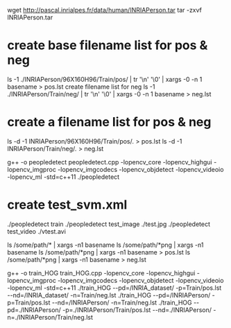 
wget http://pascal.inrialpes.fr/data/human/INRIAPerson.tar
tar -zxvf INRIAPerson.tar

# create base filename list for pos & neg
ls -1 ./INRIAPerson/96X160H96/Train/pos/ | tr '\n' '\0' | xargs -0 -n 1 basename > pos.lst
create filename list for neg
ls -1 ./INRIAPerson/Train/neg/ | tr '\n' '\0' | xargs -0 -n 1 basename > neg.lst

# create a filename list for pos & neg
ls -d -1 INRIAPerson/96X160H96/Train/pos/*.* > pos.lst
ls -d -1 INRIAPerson/Train/neg/*.* > neg.lst

g++ -o peopledetect peopledetect.cpp -lopencv_core -lopencv_highgui -lopencv_imgproc -lopencv_imgcodecs -lopencv_objdetect -lopencv_videoio -lopencv_ml -std=c++11
./peopledetect

# create test_svm.xml
./peopledetect train
./peopledetect test_image ./test.jpg
./peopledetect test_video ./vtest.avi

ls /some/path/* | xargs -n1 basename
ls /some/path/*png | xargs -n1 basename
ls /some/path/*png | xargs -n1 basename > pos.lst
ls /some/path/*png | xargs -n1 basename > neg.lst

g++ -o train_HOG train_HOG.cpp -lopencv_core -lopencv_highgui -lopencv_imgproc -lopencv_imgcodecs -lopencv_objdetect -lopencv_videoio -lopencv_ml -std=c++11
./train_HOG --pd=/INRIA_dataset/ -p=Train/pos.lst --nd=/INRIA_dataset/ -n=Train/neg.lst
./train_HOG --pd=/INRIAPerson/ -p=Train/pos.lst --nd=/INRIAPerson/ -n=Train/neg.lst
./train_HOG --pd=./INRIAPerson/ -p=./INRIAPerson/Train/pos.lst --nd=./INRIAPerson/ -n=./INRIAPerson/Train/neg.lst


